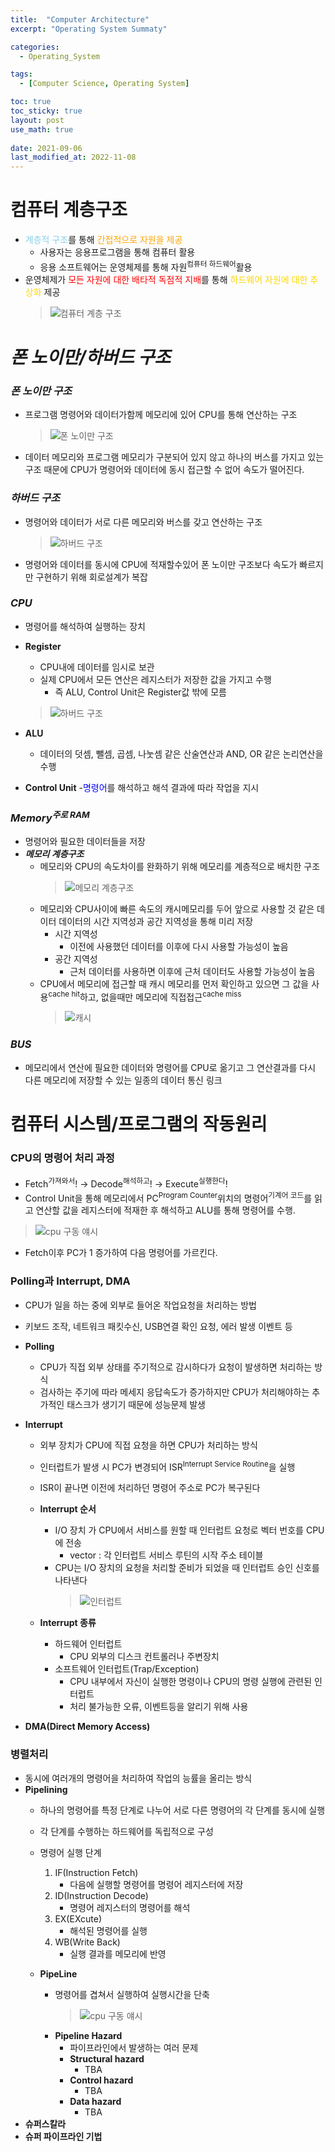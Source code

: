 ```yaml
---
title:  "Computer Architecture"
excerpt: "Operating System Summaty"

categories:
  - Operating_System

tags:
  - [Computer Science, Operating System]

toc: true
toc_sticky: true
layout: post
use_math: true
 
date: 2021-09-06
last_modified_at: 2022-11-08
---
```


# 컴퓨터 계층구조

- <span style="color:skyblue">계층적 구조</span>를 통해 <span style="color:orange">간접적으로 자원을 제공</span>
  - 사용자는 응용프로그램을 통해 컴퓨터 활용
  - 응용 소프트웨어는 운영체제를 통해 자원<sup>컴퓨터 하드웨어</sup>활용
- 운영체제가 <span style="color:red">모든 자원에 대한 배타적 독점적 지배</span>를 통해 <span style="color:gold">하드웨어 자원에 대한 추상화</span> 제공
    > ![컴퓨터 계층 구조](/assets/img/layered%20architecture.png)

# ***폰 노이만/하버드 구조***

### ***폰 노이만 구조***

- 프로그램 명령어와 데이터가함께 메모리에 있어 CPU를 통해 연산하는 구조
  > ![폰 노이만 구조](/assets/img/%ED%8F%B0%EB%85%B8%EC%9D%B4%EB%A7%8C%20%EA%B5%AC%EC%A1%B0.png)
- 데이터 메모리와 프로그램 메모리가 구분되어 있지 않고 하나의 버스를 가지고 있는 구조 때문에 CPU가 명령어와 데이터에 동시 접근할 수 없어 속도가 떨어진다.

### ***하버드 구조***

- 명령어와 데이터가 서로 다른 메모리와 버스를 갖고 연산하는 구조
  > ![하버드 구조](/assets/img/%ED%95%98%EB%B2%84%EB%93%9C%EA%B5%AC%EC%A1%B0.png)
- 명령어와 데이터를 동시에 CPU에 적재할수있어 폰 노이만 구조보다 속도가 빠르지만 구현하기 위해 회로설계가 복잡

### ***CPU***

- 명령어를 해석하여 실행하는 장치
- **Register**
  - CPU내에 데이터를 임시로 보관
  - 실제 CPU에서 모든 연산은 레지스터가 저장한 값을 가지고 수행
    - 즉 ALU, Control Unit은 Register값 밖에 모름
  > ![하버드 구조](/assets/img/register.png)

- **ALU<sup></sup>**
  - 데이터의 덧셈, 뺄셈, 곱셈, 나눗셈 같은 산술연산과 AND, OR 같은 논리연산을 수행

- **Control Unit**
  -<span style="color:blue">명령어</span>를 해석하고 해석 결과에 따라 작업을 지시 

### ***Memory<sup>주로 RAM</sup>***

- 명령어와 필요한 데이터들을 저장
- ***메모리 계층구조***
  - 메모리와 CPU의 속도차이를 완화하기 위해 메모리를 계층적으로 배치한 구조
    > ![메모리 계층구조](/assets/img/%EB%A9%94%EB%AA%A8%EB%A6%AC%EA%B3%84%EC%B8%B5%EA%B5%AC%EC%A1%B0.png)
  - 메모리와 CPU사이에 빠른 속도의 캐시메모리를 두어 앞으로 사용할 것 같은 데이터 데이터의 시간 지역성과 공간 지역성을 통해 미리 저장
    - 시간 지역성
      - 이전에 사용했던 데이터를 이후에 다시 사용할 가능성이 높음
    - 공간 지역성
      - 근처 데이터를 사용하면 이후에 근처 데이터도 사용할 가능성이 높음
  - CPU에서 메모리에 접근할 때 캐시 메모리를 먼저 확인하고 있으면 그 값을 사용<sup>cache hit</sup>하고, 없을때만 메모리에 직접접근<sup>cache miss</sup>
    > ![캐시](/assets/img/%EC%BA%90%EC%8B%9C.png)

### ***BUS***
- 메모리에서 연산에 필요한 데이터와 명령어를 CPU로 옮기고 그 연산결과를 다시 다른 메모리에 저장할 수 있는 일종의 데이터 통신 링크

# 컴퓨터 시스템/프로그램의 작동원리

### CPU의 명령어 처리 과정

- Fetch<sup>가져와서</sup>! → Decode<sup>해석하고</sup>! → Execute<sup>실행한다</sup>!
- Control Unit을 통해 메모리에서 PC<sup>Program Counter</sup>위치의 명령어<sup>기계어 코드</sup>를 읽고 연산할 값을 레지스터에 적재한 후 해석하고 ALU를 통해 명령어를 수행.
>![cpu 구동 얘시](/assets/img/cpu%EA%B5%AC%EB%8F%99%20%EC%96%98%EC%8B%9C.png)
- Fetch이후 PC가 1 증가하여 다음 명령어를 가르킨다.

### **Polling과 Interrupt, DMA**

- CPU가 일을 하는 중에 외부로 들어온 작업요청을 처리하는 방법
- 키보드 조작, 네트워크 패킷수신, USB연결 확인 요청, 에러 발생 이벤트 등

- **Polling**
  - CPU가 직접 외부 상태를 주기적으로 감시하다가 요청이 발생하면 처리하는 방식
  - 검사하는 주기에 따라 메세지 응답속도가 증가하지만 CPU가 처리해야하는 추가적인 태스크가 생기기 때문에 성능문제 발생
- **Interrupt**
  - 외부 장치가 CPU에 직접 요청을 하면 CPU가 처리하는 방식 
  - 인터럽트가 발생 시 PC가 변경되어 ISR<sup>Interrupt Service Routine</sup>을 실행
  - ISR이 끝나면 이전에 처리하던 명령어 주소로 PC가 복구된다

  - **Interrupt 순서**
    - I/O 장치 가 CPU에서 서비스를 원할 때 인터럽트 요청로 벡터 번호를 CPU에 전송
      - vector : 각 인터럽트 서비스 루틴의 시작 주소 테이블
    - CPU는 I/O 장치의 요청을 처리할 준비가 되었을 때 인터럽트 승인 신호를 나타낸다
      > ![인터럽트](/assets/img/interrupt.png)
  
  - **Interrupt 종류**
    - 하드웨어 인터럽트
      - CPU 외부의 디스크 컨트롤러나 주변장치
    - 소프트웨어 인터럽트(Trap/Exception)
      - CPU 내부에서 자신이 실행한 명령이나 CPU의 명령 실행에 관련된 인터럽트
      - 처리 불가능한 오류, 이벤트등을 알리기 위해 사용

- **DMA(Direct Memory Access)**

### **병렬처리**
- 동시에 여러개의 명령어을 처리하여 작업의 능률을 올리는 방식
- **Pipelining**
  - 하나의 명령어를 특정 단계로 나누어 서로 다른 명령어의 각 단계를 동시에 실행
  - 각 단계를 수행하는 하드웨어를 독립적으로 구성
  - 명령어 실행 단계
    
    1. IF(Instruction Fetch)
        - 다음에 실행할 명령어를 명령어 레지스터에 저장
    2. ID(Instruction Decode)
        - 명령어 레지스터의 명령어를 해석
    3. EX(EXcute)
        - 해석된 명령어를 실행
    4. WB(Write Back)
        - 실행 결과를 메모리에 반영
  - **PipeLine**
    - 명령어를 겹쳐서 실행하여 실행시간을 단축
      >![cpu 구동 얘시](/assets/img/pipelining.png)
    - **Pipeline Hazard**
      - 파이프라인에서 발생하는 여러 문제
      - **Structural hazard**
        - TBA
      - **Control hazard**
        - TBA
      - **Data hazard**
        - TBA
- **슈퍼스칼라**
- **슈퍼 파이프라인 기법**
